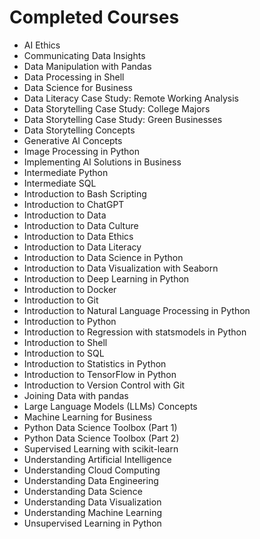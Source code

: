 
# Completed Courses

- AI Ethics
- Communicating Data Insights
- Data Manipulation with Pandas
- Data Processing in Shell
- Data Science for Business
- Data Literacy Case Study: Remote Working Analysis
- Data Storytelling Case Study: College Majors
- Data Storytelling Case Study: Green Businesses
- Data Storytelling Concepts
- Generative AI Concepts
- Image Processing in Python
- Implementing AI Solutions in Business
- Intermediate Python
- Intermediate SQL
- Introduction to Bash Scripting
- Introduction to ChatGPT
- Introduction to Data
- Introduction to Data Culture
- Introduction to Data Ethics
- Introduction to Data Literacy
- Introduction to Data Science in Python
- Introduction to Data Visualization with Seaborn
- Introduction to Deep Learning in Python
- Introduction to Docker
- Introduction to Git
- Introduction to Natural Language Processing in Python
- Introduction to Python
- Introduction to Regression with statsmodels in Python
- Introduction to Shell
- Introduction to SQL
- Introduction to Statistics in Python
- Introduction to TensorFlow in Python
- Introduction to Version Control with Git
- Joining Data with pandas
- Large Language Models (LLMs) Concepts
- Machine Learning for Business
- Python Data Science Toolbox (Part 1)
- Python Data Science Toolbox (Part 2)
- Supervised Learning with scikit-learn
- Understanding Artificial Intelligence
- Understanding Cloud Computing
- Understanding Data Engineering
- Understanding Data Science
- Understanding Data Visualization
- Understanding Machine Learning
- Unsupervised Learning in Python
